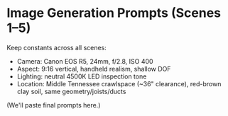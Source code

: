 ﻿# Image Generation Prompts (Scenes 1–5)

Keep constants across all scenes:
- Camera: Canon EOS R5, 24mm, f/2.8, ISO 400
- Aspect: 9:16 vertical, handheld realism, shallow DOF
- Lighting: neutral 4500K LED inspection tone
- Location: Middle Tennessee crawlspace (~36\" clearance), red-brown clay soil, same geometry/joists/ducts

(We'll paste final prompts here.)

